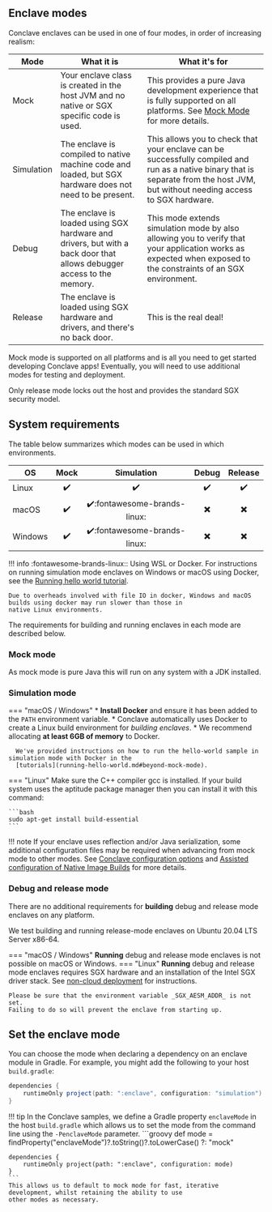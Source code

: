 ## Enclave modes

Conclave enclaves can be used in one of four modes, in order of increasing realism:

| Mode       | What it is                                                                                                            | What it's for                                                                                                                                                   |
|------------|-----------------------------------------------------------------------------------------------------------------------|-----------------------------------------------------------------------------------------------------------------------------------------------------------------|
| Mock       | Your enclave class is created in the host JVM and no native or SGX specific code is used.                             | This provides a pure Java development experience that is fully supported on all platforms. See [Mock Mode](mockmode.md) for more details.                       |
| Simulation | The enclave is compiled to native machine code and loaded, but SGX hardware does not need to be present.              | This allows you to check that your enclave can be successfully compiled and run as a native binary that is separate from the host JVM, but without needing access to SGX hardware.                  |
| Debug      | The enclave is loaded using SGX hardware and drivers, but with a back door that allows debugger access to the memory. | This mode extends simulation mode by also allowing you to verify that your application works as expected when exposed to the constraints of an SGX environment. |
| Release    | The enclave is loaded using SGX hardware and drivers, and there's no back door.                                       | This is the real deal!                                                                                                                                          |

Mock mode is supported on all platforms and is all you need to get started developing Conclave apps!
Eventually, you will need to use additional modes for testing and deployment.

Only release mode locks out the host and provides the standard SGX security model.

## System requirements
The table below summarizes which modes can be used in which environments.

| OS      | Mock               | Simulation                                   | Debug                     | Release                  |
|---------|:------------------:|:--------------------------------------------:|:-------------------------:|:------------------------:|
| Linux   | :heavy_check_mark: | :heavy_check_mark:                           | :heavy_check_mark:        | :heavy_check_mark:       |
| macOS   | :heavy_check_mark: | :heavy_check_mark::fontawesome-brands-linux: | :heavy_multiplication_x:  | :heavy_multiplication_x: |
| Windows | :heavy_check_mark: | :heavy_check_mark::fontawesome-brands-linux: | :heavy_multiplication_x:  | :heavy_multiplication_x: |

!!! info
    :fontawesome-brands-linux:: Using WSL or Docker. For
    instructions on running simulation mode enclaves on Windows or macOS using Docker, see the
    [Running hello world tutorial](running-hello-world.md#beyond-mock-mode).

    Due to overheads involved with file IO in docker, Windows and macOS builds using docker may run slower than those in
    native Linux environments.

The requirements for building and running enclaves in each mode are described below.

### Mock mode

As mock mode is pure Java this will run on any system with a JDK installed.

### Simulation mode
=== "macOS / Windows"
    * **Install Docker** and ensure it has been added to the `PATH` environment variable.
    * Conclave automatically uses Docker to create a Linux build environment for *building enclaves*.
    * We recommend allocating **at least 6GB of memory** to Docker.

      We've provided instructions on how to run the hello-world sample in simulation mode with Docker in the
      [tutorials](running-hello-world.md#beyond-mock-mode).

=== "Linux"
    Make sure the C++ compiler gcc is installed. If your build system uses the aptitude package manager then you can
    install it with this command:

    ```bash
    sudo apt-get install build-essential
    ```

!!! note
    If your enclave uses reflection and/or Java serialization, some
    additional configuration files may be required when advancing from mock mode to other modes.
    See [Conclave configuration options](enclave-configuration.md#conclave-configuration-options) and
    [Assisted configuration of Native Image Builds](enclave-configuration.md#assisted-configuration-of-native-image-builds)
    for more details.

### Debug and release mode
There are no additional requirements for **building** debug and release mode enclaves on any platform.

We test building and running release-mode enclaves on Ubuntu 20.04 LTS Server x86-64.

=== "macOS / Windows"
    **Running** debug and release mode enclaves is not possible on macOS or Windows.
=== "Linux"
    **Running** debug and release mode enclaves requires SGX hardware and an installation of the Intel
    SGX driver stack. See [non-cloud deployment](non-cloud-deployment.md) for instructions.

    Please be sure that the environment variable _SGX_AESM_ADDR_ is not set.
    Failing to do so will prevent the enclave from starting up.

## Set the enclave mode
You can choose the mode when declaring a dependency on an enclave module in Gradle. For example, you might add
the following to your host `build.gradle`:

```groovy
dependencies {
    runtimeOnly project(path: ":enclave", configuration: "simulation")
}
```

!!! tip
    In the Conclave samples, we define a Gradle property `enclaveMode` in the host `build.gradle` which allows us to
    set the mode from the command line using the `-PenclaveMode` parameter.
    ```groovy
    def mode = findProperty("enclaveMode")?.toString()?.toLowerCase() ?: "mock"

    dependencies {
        runtimeOnly project(path: ":enclave", configuration: mode)
    }
    ```
    This allows us to default to mock mode for fast, iterative development, whilst retaining the ability to use
    other modes as necessary.
